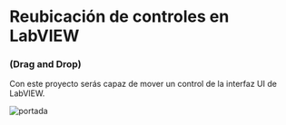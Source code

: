 # Reubicación de controles en LabVIEW
### (Drag and Drop)

Con este proyecto serás capaz de mover un control de la interfaz UI de LabVIEW.

![portada](https://github.com/user-attachments/assets/225fffa5-2709-48c1-89aa-39a3f6aedc0c)
